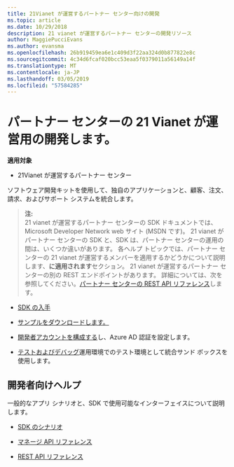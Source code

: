 ```yaml
---
title: 21Vianet が運営するパートナー センター向けの開発
ms.topic: article
ms.date: 10/29/2018
description: 21 vianet が運営するパートナー センターの開発リソース
author: MaggiePucciEvans
ms.author: evansma
ms.openlocfilehash: 26b919459ea6e1c409d3f22aa324d0b877822e8c
ms.sourcegitcommit: 4c34d6fcaf020bcc53eaa5f0379011a56149a14f
ms.translationtype: MT
ms.contentlocale: ja-JP
ms.lasthandoff: 03/05/2019
ms.locfileid: "57584285"
---
```

# <a name="develop-for-partner-center-operated-by-21-vianet"></a>パートナー センターの 21 Vianet が運営用の開発します。

**適用対象**

-   21Vianet が運営するパートナー センター


ソフトウェア開発キットを使用して、独自のアプリケーションと、顧客、注文、請求、およびサポート システムを統合します。

>**注:**<br> 21 vianet が運営するパートナー センターの SDK ドキュメントでは、Microsoft Developer Network web サイト (MSDN です)。 21 vianet がパートナー センターの SDK と、SDK は、パートナー センターの運用の間は、いくつか違いがあります。
各ヘルプ トピックでは、パートナー センターの 21 vianet が運営するメンバーを適用するかどうかについて説明します、**に適用されます**セクション。 21 vianet が運営するパートナー センターの別の REST エンドポイントがあります。 詳細については、次を参照してください。[パートナー センターの REST API リファレンス](https://msdn.microsoft.com/en-us/library/partnercenter/mt667943.aspx)します。


-   [SDK の入手](https://go.microsoft.com/fwlink/p/?LinkID=746681)

-   [サンプルをダウンロードします。](https://msdn.microsoft.com/library/partnercenter/mt634711.aspx)

-   [開発者アカウントを構成する](https://msdn.microsoft.com/library/partnercenter/mt634709.aspx)し、Azure AD 認証を設定します。 

-   [テストおよびデバッグ](https://msdn.microsoft.com/library/partnercenter/mt634717.aspx)運用環境でのテスト環境として統合サンド ボックスを使用します。

## <a name="developer-help"></a>開発者向けヘルプ
一般的なアプリ シナリオと、SDK で使用可能なインターフェイスについて説明します。

-   [SDK のシナリオ](https://msdn.microsoft.com/library/partnercenter/mt634715.aspx)

-   [マネージ API リファレンス](https://msdn.microsoft.com/library/partnercenter/mt635943.aspx)

-   [REST API リファレンス](https://msdn.microsoft.com/library/partnercenter/mt667943.aspx)